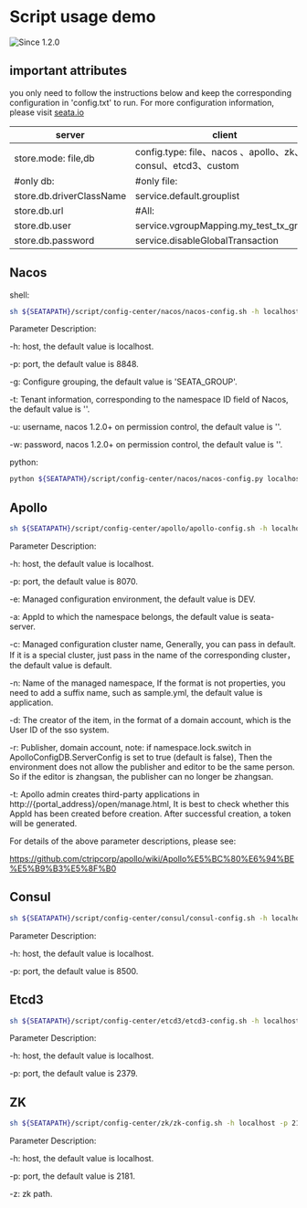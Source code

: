 # Script usage demo

![Since 1.2.0](https://img.shields.io/badge/Since%20-1.2.0-orange.svg?style=flat-square)

## important attributes

you only need to follow the instructions below and keep the corresponding configuration in 'config.txt' to run. For more
configuration information, please visit [seata.io](https://seata.io/)

| server                   | client                                                       |
| ------------------------ | ------------------------------------------------------------ |
| store.mode: file,db      | config.type: file、nacos 、apollo、zk、consul、etcd3、custom |
| #only db:                | #only file:                                                  |
| store.db.driverClassName | service.default.grouplist                                    |
| store.db.url             | #All:                                                        |
| store.db.user            | service.vgroupMapping.my_test_tx_group                       |
| store.db.password        | service.disableGlobalTransaction                             |

## Nacos

shell:

```bash
sh ${SEATAPATH}/script/config-center/nacos/nacos-config.sh -h localhost -p 8848 -g SEATA_GROUP -t 5a3c7d6c-f497-4d68-a71a-2e5e3340b3ca -u username -w password
```

Parameter Description:

-h: host, the default value is localhost.

-p: port, the default value is 8848.

-g: Configure grouping, the default value is 'SEATA_GROUP'.

-t: Tenant information, corresponding to the namespace ID field of Nacos, the default value is ''.

-u: username, nacos 1.2.0+ on permission control, the default value is ''.

-w: password, nacos 1.2.0+ on permission control, the default value is ''.

python:

```bash
python ${SEATAPATH}/script/config-center/nacos/nacos-config.py localhost:8848
```

## Apollo

```bash
sh ${SEATAPATH}/script/config-center/apollo/apollo-config.sh -h localhost -p 8070 -e DEV -a seata-server -c default -n application -d apollo -r apollo -t 3aa026fc8435d0fc4505b345b8fa4578fb646a2c
```

Parameter Description:

-h: host, the default value is localhost.

-p: port, the default value is 8070.

-e: Managed configuration environment, the default value is DEV.

-a: AppId to which the namespace belongs, the default value is seata-server.

-c: Managed configuration cluster name, Generally, you can pass in default. If it is a special cluster, just pass in the
name of the corresponding cluster，the default value is default.

-n: Name of the managed namespace, If the format is not properties, you need to add a suffix name, such as sample.yml,
the default value is application.

-d: The creator of the item, in the format of a domain account, which is the User ID of the sso system.

-r: Publisher, domain account, note: if namespace.lock.switch in ApolloConfigDB.ServerConfig is set to true (default is
false), Then the environment does not allow the publisher and editor to be the same person. So if the editor is
zhangsan, the publisher can no longer be zhangsan.

-t: Apollo admin creates third-party applications in http://{portal_address}/open/manage.html, It is best to check
whether this AppId has been created before creation. After successful creation, a token will be generated.

For details of the above parameter descriptions, please see:

https://github.com/ctripcorp/apollo/wiki/Apollo%E5%BC%80%E6%94%BE%E5%B9%B3%E5%8F%B0

## Consul

```bash
sh ${SEATAPATH}/script/config-center/consul/consul-config.sh -h localhost -p 8500
```

Parameter Description:

-h: host, the default value is localhost.

-p: port, the default value is 8500.

## Etcd3

```bash
sh ${SEATAPATH}/script/config-center/etcd3/etcd3-config.sh -h localhost -p 2379
```

Parameter Description:

-h: host, the default value is localhost.

-p: port, the default value is 2379.

## ZK

```bash
sh ${SEATAPATH}/script/config-center/zk/zk-config.sh -h localhost -p 2181 -z "/Users/zhangchenghui/zookeeper-3.4.14"
```

Parameter Description:

-h: host, the default value is localhost.

-p: port, the default value is 2181.

-z: zk path.

